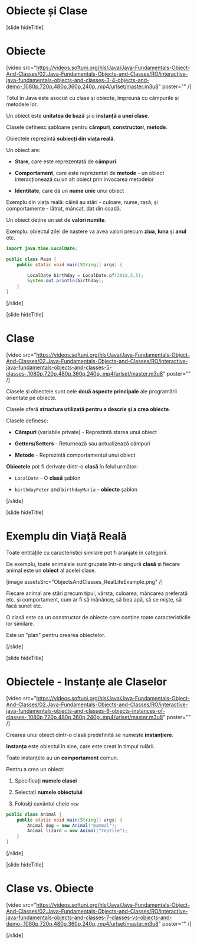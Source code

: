 # Obiecte și Clase


[slide hideTitle]

# Obiecte

[video src="https://videos.softuni.org/hls/Java/Java-Fundamentals-Object-And-Classes/02.Java-Fundamentals-Objects-and-Classes/RO/interactive-java-fundamentals-objects-and-classes-3-4-objects-and-demo-,1080p,720p,480p,360p,240p,.mp4/urlset/master.m3u8" poster="" /]

Totul în Java este asociat cu clase și obiecte, împreună cu câmpurile și metodele lor.

Un obiect este **unitatea de bază** și o **instanță a unei clase**.

Clasele definesc șabloane pentru  **câmpuri**, **constructori**, **metode**.

Obiectele reprezintă **subiecți din viața reală**.

Un obiect are:

- **Stare**, care este reprezentată de **câmpuri**

- **Comportament**, care este reprezentat de **metode** - un obiect interacționează cu un alt obiect prin invocarea metodelor

- **Identitate**, care dă un **nume unic** unui obiect

Exemplu din viața reală: câinii au stări - culoare, nume, rasă; și comportamente - lătrat, mâncat, dat din coadă.

Un obiect deține un set de **valori numite**.

Exemplu: obiectul zilei de naștere va avea valori precum **ziua**, **luna** și **anul** etc.

```java live no-template
import java.time.LocalDate;

public class Main {
    public static void main(String[] args) {

        LocalDate birthday = LocalDate.of(2018,5,5);
        System.out.println(birthday);
    }
}
```
[/slide]


[slide hideTitle]
# Clase

[video src="https://videos.softuni.org/hls/Java/Java-Fundamentals-Object-And-Classes/02.Java-Fundamentals-Objects-and-Classes/RO/interactive-java-fundamentals-objects-and-classes-5-classes-,1080p,720p,480p,360p,240p,.mp4/urlset/master.m3u8" poster="" /]

Clasele și obiectele sunt cele **două aspecte principale** ale programării orientate pe obiecte.

Clasele oferă **structura utilizată pentru a descrie și a crea obiecte**.

Clasele definesc:

- **Câmpuri** (variabile private) - Reprezintă starea unui obiect

- **Getters/Setters** - Returnează sau actualizează câmpuri

- **Metode** - Reprezintă comportamentul unui obiect


**Obiectele** pot fi derivate dintr-o **clasă** în felul următor:

- `LocalDate` - O **clasă** șablon

- `birthdayPeter` and `birthdayMaria` - **obiecte** șablon


[/slide]

[slide hideTitle]

# Exemplu din Viață Reală

Toate entitățile cu caracteristici similare pot fi aranjate în categorii.

De exemplu, toate animalele sunt grupate într-o singură **clasă** și fiecare animal este un **obiect** al acelei clase.

[image assetsSrc="ObjectsAndClasses_RealLifeExample.png" /]

Fiecare animal are stări precum tipul, vârsta, culoarea, mâncarea preferată etc. și comportament, cum ar fi să mănânce, să bea apă, să se miște, să facă sunet etc.

O clasă este ca un constructor de obiecte care conține toate caracteristicile lor similare. 

Este un "plan" pentru crearea obiectelor.


[/slide]

[slide hideTitle]
# Obiectele - Instanțe ale Claselor

[video src="https://videos.softuni.org/hls/Java/Java-Fundamentals-Object-And-Classes/02.Java-Fundamentals-Objects-and-Classes/RO/interactive-java-fundamentals-objects-and-classes-6-objects-instances-of-classes-,1080p,720p,480p,360p,240p,.mp4/urlset/master.m3u8" poster="" /]

Crearea unui obiect dintr-o clasă predefinită se numește **instanțiere**.

**Instanța** este obiectul în sine, care este creat în timpul rulării.

Toate instanțele au un **comportament** comun.

Pentru a crea un obiect:

1) Specificați **numele clasei**

2) Selectați **numele obiectului**

3) Folosiți cuvântul cheie `new`

```java
public class Animal {
    public static void main(String[] args) {
        Animal dog = new Animal("mammal");
        Animal lizard = new Animal("reptile");
    }
}
```

[/slide]

[slide hideTitle]

# Clase vs. Obiecte

[video src="https://videos.softuni.org/hls/Java/Java-Fundamentals-Object-And-Classes/02.Java-Fundamentals-Objects-and-Classes/RO/interactive-java-fundamentals-objects-and-classes-7-classes-vs-objects-and-demo-,1080p,720p,480p,360p,240p,.mp4/urlset/master.m3u8" poster="" /]

[/slide]
